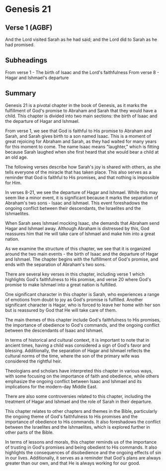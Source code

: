 # Genesis 21

## Verse 1 (AGBF)

And the Lord visited Sarah as he had said; and the Lord did to Sarah as he had promised.

## Subheadings

From verse 1 - The birth of Isaac and the Lord's faithfulness
From verse 8 - Hagar and Ishmael's departure

## Summary

Genesis 21 is a pivotal chapter in the book of Genesis, as it marks the fulfillment of God's promise to Abraham and Sarah that they would have a child. This chapter is divided into two main sections: the birth of Isaac and the departure of Hagar and Ishmael.

From verse 1, we see that God is faithful to His promise to Abraham and Sarah, and Sarah gives birth to a son named Isaac. This is a moment of great rejoicing for Abraham and Sarah, as they had waited for many years for this moment to come. The name Isaac means "laughter," which is fitting because Sarah laughed when she first heard that she would bear a child at an old age.

The following verses describe how Sarah's joy is shared with others, as she tells everyone of the miracle that has taken place. This also serves as a reminder that God is faithful to His promises, and that nothing is impossible for Him.

In verses 8-21, we see the departure of Hagar and Ishmael. While this may seem like a minor event, it is significant because it marks the separation of Abraham's two sons - Isaac and Ishmael. This event foreshadows the ongoing conflict between their descendants, the Israelites and the Ishmaelites.

When Sarah sees Ishmael mocking Isaac, she demands that Abraham send Hagar and Ishmael away. Although Abraham is distressed by this, God reassures him that He will take care of Ishmael and make him into a great nation.

As we examine the structure of this chapter, we see that it is organized around the two main events - the birth of Isaac and the departure of Hagar and Ishmael. The chapter begins with the fulfillment of God's promise, and ends with the separation of Abraham's two sons.

There are several key verses in this chapter, including verse 1 which highlights God's faithfulness to His promise, and verse 20 where God's promise to make Ishmael into a great nation is fulfilled.

One significant character in this chapter is Sarah, who experiences a range of emotions from doubt to joy as God's promise is fulfilled. Another significant character is Hagar, who is forced to leave her home with her son but is reassured by God that He will take care of them.

The main themes of this chapter include God's faithfulness to His promises, the importance of obedience to God's commands, and the ongoing conflict between the descendants of Isaac and Ishmael.

In terms of historical and cultural context, it is important to note that in ancient times, having a child was considered a sign of God's favor and blessing. Additionally, the separation of Hagar and Ishmael reflects the cultural norms of the time, where the son of the primary wife was considered the rightful heir.

Theologians and scholars have interpreted this chapter in various ways, with some focusing on the importance of faith and obedience, while others emphasize the ongoing conflict between Isaac and Ishmael and its implications for the modern-day Middle East.

There are also some controversies related to this chapter, including the treatment of Hagar and Ishmael and the role of Sarah in their departure.

This chapter relates to other chapters and themes in the Bible, particularly the ongoing theme of God's faithfulness to His promises and the importance of obedience to His commands. It also foreshadows the conflict between the Israelites and the Ishmaelites, which is explored further in other parts of the Bible.

In terms of lessons and morals, this chapter reminds us of the importance of trusting in God's promises and being obedient to His commands. It also highlights the consequences of disobedience and the ongoing effects of sin in our lives. Additionally, it serves as a reminder that God's plans are always greater than our own, and that He is always working for our good.